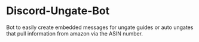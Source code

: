 # Discord-Ungate-Bot
 Bot to easily create embedded messages for ungate guides or auto ungates that pull information from amazon via the ASIN number.
